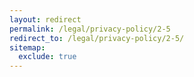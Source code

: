 ```yaml
---
layout: redirect
permalink: /legal/privacy-policy/2-5
redirect_to: /legal/privacy-policy/2-5/
sitemap:
  exclude: true
---
```

